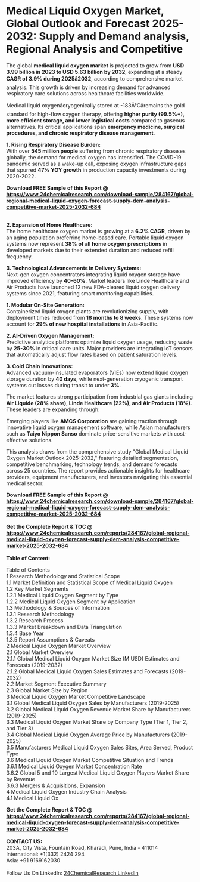 <h1>Medical Liquid Oxygen Market, Global Outlook and Forecast 2025-2032: Supply and Demand analysis, Regional Analysis and Competitive</h1><p>The global <strong>medical liquid oxygen market</strong> is projected to grow from <strong>USD 3.99 billion in 2023 to USD 5.63 billion by 2032</strong>, expanding at a steady <strong>CAGR of 3.9% during 2025â2032</strong>, according to comprehensive market analysis. This growth is driven by increasing demand for advanced respiratory care solutions across healthcare facilities worldwide.</p><p>Medical liquid oxygenâcryogenically stored at -183Â°Câremains the gold standard for high-flow oxygen therapy, offering <strong>higher purity (99.5%+), more efficient storage, and lower logistical costs</strong> compared to gaseous alternatives. Its critical applications span <strong>emergency medicine, surgical procedures, and chronic respiratory disease management</strong>.</p><p><strong>1. Rising Respiratory Disease Burden:</strong><br>
With over <strong>545 million people</strong> suffering from chronic respiratory diseases globally, the demand for medical oxygen has intensified. The COVID-19 pandemic served as a wake-up call, exposing oxygen infrastructure gaps that spurred <strong>47% YOY growth</strong> in production capacity investments during 2020-2022.</p><div><b>Download FREE Sample of this Report @ 
            <a href="https://www.24chemicalresearch.com/download-sample/284167/global-regional-medical-liquid-oxygen-forecast-supply-dem-analysis-competitive-market-2025-2032-684">
            https://www.24chemicalresearch.com/download-sample/284167/global-regional-medical-liquid-oxygen-forecast-supply-dem-analysis-competitive-market-2025-2032-684</a></b></div><br><p><strong>2. Expansion of Home Healthcare:</strong><br>
The home healthcare oxygen market is growing at a <strong>6.2% CAGR</strong>, driven by an aging population preferring home-based care. Portable liquid oxygen systems now represent <strong>38% of all home oxygen prescriptions</strong> in developed markets due to their extended duration and reduced refill frequency.</p><p><strong>3. Technological Advancements in Delivery Systems:</strong><br>
Next-gen oxygen concentrators integrating liquid oxygen storage have improved efficiency by <strong>40-60%</strong>. Market leaders like Linde Healthcare and Air Products have launched 12 new FDA-cleared liquid oxygen delivery systems since 2021, featuring smart monitoring capabilities.</p><p><strong>1. Modular On-Site Generation:</strong><br>
Containerized liquid oxygen plants are revolutionizing supply, with deployment times reduced from <strong>18 months to 8 weeks</strong>. These systems now account for <strong>29% of new hospital installations</strong> in Asia-Pacific.</p><p><strong>2. AI-Driven Oxygen Management:</strong><br>
Predictive analytics platforms optimize liquid oxygen usage, reducing waste by <strong>25-30%</strong> in critical care units. Major providers are integrating IoT sensors that automatically adjust flow rates based on patient saturation levels.</p><p><strong>3. Cold Chain Innovations:</strong><br>
Advanced vacuum-insulated evaporators (VIEs) now extend liquid oxygen storage duration by <strong>40 days</strong>, while next-generation cryogenic transport systems cut losses during transit to under <strong>3%</strong>.</p><p>The market features strong participation from industrial gas giants including <strong>Air Liquide (28% share), Linde Healthcare (22%), and Air Products (18%)</strong>. These leaders are expanding through:</p><p>Emerging players like <strong>AMCS Corporation</strong> are gaining traction through innovative liquid oxygen management software, while Asian manufacturers such as <strong>Taiyo Nippon Sanso</strong> dominate price-sensitive markets with cost-effective solutions.</p><p>This analysis draws from the comprehensive study "Global Medical Liquid Oxygen Market Outlook 2025-2032," featuring detailed segmentation, competitive benchmarking, technology trends, and demand forecasts across 25 countries. The report provides actionable insights for healthcare providers, equipment manufacturers, and investors navigating this essential medical sector.</p><div><b>Download FREE Sample of this Report @ 
            <a href="https://www.24chemicalresearch.com/download-sample/284167/global-regional-medical-liquid-oxygen-forecast-supply-dem-analysis-competitive-market-2025-2032-684">
            https://www.24chemicalresearch.com/download-sample/284167/global-regional-medical-liquid-oxygen-forecast-supply-dem-analysis-competitive-market-2025-2032-684</a></b></div><br><div><b>Get the Complete Report & TOC @ 
            <a href="https://www.24chemicalresearch.com/reports/284167/global-regional-medical-liquid-oxygen-forecast-supply-dem-analysis-competitive-market-2025-2032-684">
            https://www.24chemicalresearch.com/reports/284167/global-regional-medical-liquid-oxygen-forecast-supply-dem-analysis-competitive-market-2025-2032-684</a></b></div><br>
            <b>Table of Content:</b><p>Table of Contents<br />
1 Research Methodology and Statistical Scope<br />
1.1 Market Definition and Statistical Scope of Medical Liquid Oxygen<br />
1.2 Key Market Segments<br />
1.2.1 Medical Liquid Oxygen Segment by Type<br />
1.2.2 Medical Liquid Oxygen Segment by Application<br />
1.3 Methodology & Sources of Information<br />
1.3.1 Research Methodology<br />
1.3.2 Research Process<br />
1.3.3 Market Breakdown and Data Triangulation<br />
1.3.4 Base Year<br />
1.3.5 Report Assumptions & Caveats<br />
2 Medical Liquid Oxygen Market Overview<br />
2.1 Global Market Overview<br />
2.1.1 Global Medical Liquid Oxygen Market Size (M USD) Estimates and Forecasts (2019-2032)<br />
2.1.2 Global Medical Liquid Oxygen Sales Estimates and Forecasts (2019-2032)<br />
2.2 Market Segment Executive Summary<br />
2.3 Global Market Size by Region<br />
3 Medical Liquid Oxygen Market Competitive Landscape<br />
3.1 Global Medical Liquid Oxygen Sales by Manufacturers (2019-2025)<br />
3.2 Global Medical Liquid Oxygen Revenue Market Share by Manufacturers (2019-2025)<br />
3.3 Medical Liquid Oxygen Market Share by Company Type (Tier 1, Tier 2, and Tier 3)<br />
3.4 Global Medical Liquid Oxygen Average Price by Manufacturers (2019-2025)<br />
3.5 Manufacturers Medical Liquid Oxygen Sales Sites, Area Served, Product Type<br />
3.6 Medical Liquid Oxygen Market Competitive Situation and Trends<br />
3.6.1 Medical Liquid Oxygen Market Concentration Rate<br />
3.6.2 Global 5 and 10 Largest Medical Liquid Oxygen Players Market Share by Revenue<br />
3.6.3 Mergers & Acquisitions, Expansion<br />
4 Medical Liquid Oxygen Industry Chain Analysis<br />
4.1 Medical Liquid Ox</p><div><b>Get the Complete Report & TOC @ 
            <a href="https://www.24chemicalresearch.com/reports/284167/global-regional-medical-liquid-oxygen-forecast-supply-dem-analysis-competitive-market-2025-2032-684">
            https://www.24chemicalresearch.com/reports/284167/global-regional-medical-liquid-oxygen-forecast-supply-dem-analysis-competitive-market-2025-2032-684</a></b></div><br><b>CONTACT US:</b><br>
            203A, City Vista, Fountain Road, Kharadi, Pune, India - 411014<br>
            International: +1(332) 2424 294<br>
            Asia: +91 9169162030 <br><br>
            Follow Us On LinkedIn: <a href="https://www.linkedin.com/company/24chemicalresearch/">24ChemicalResearch LinkedIn</a>